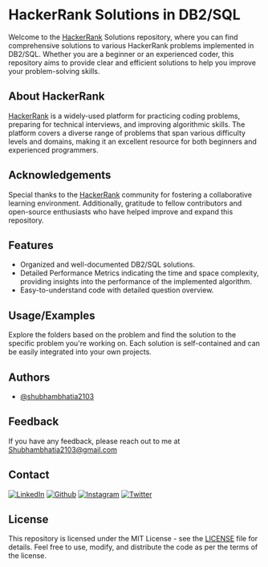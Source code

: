# HackerRank Solutions in DB2/SQL

Welcome to the [HackerRank](https://www.hackerrank.com/) Solutions repository, where you can find comprehensive solutions to various HackerRank problems implemented in DB2/SQL. Whether you are a beginner or an experienced coder, this repository aims to provide clear and efficient solutions to help you improve your problem-solving skills.

## About HackerRank

[HackerRank](https://www.hackerrank.com/) is a widely-used platform for practicing coding problems, preparing for technical interviews, and improving algorithmic skills. The platform covers a diverse range of problems that span various difficulty levels and domains, making it an excellent resource for both beginners and experienced programmers.

## Acknowledgements

Special thanks to the [HackerRank](https://www.hackerrank.com/) community for fostering a collaborative learning environment. Additionally, gratitude to fellow contributors and open-source enthusiasts who have helped improve and expand this repository.

## Features

- Organized and well-documented DB2/SQL solutions.
- Detailed Performance Metrics indicating the time and space complexity, providing insights into the performance of the implemented algorithm.
- Easy-to-understand code with detailed question overview.

## Usage/Examples

Explore the folders based on the problem and find the solution to the specific problem you're working on. Each solution is self-contained and can be easily integrated into your own projects.

## Authors

- [@shubhambhatia2103](https://www.linkedin.com/in/shubhambhatia2103/)

## Feedback

If you have any feedback, please reach out to me at Shubhambhatia2103@gmail.com

## Contact

[<img target="_blank" src="https://img.icons8.com/bubbles/100/000000/linkedin.png" title="LinkedIn">](https://www.linkedin.com/in/shubhambhatia2103/) [<img target="_blank" src="https://img.icons8.com/bubbles/100/000000/github.png" title="Github">](https://github.com/shubhambhatia2103) [<img target="_blank" src="https://img.icons8.com/bubbles/100/000000/instagram-new.png" title="Instagram">](https://instagram.com/6eingshubham) [<img target="_blank" src="https://img.icons8.com/bubbles/100/000000/twitter-squared.png" title="Twitter">](https://twitter.com/whoodattboyy)

## License

This repository is licensed under the MIT License - see the [LICENSE](https://github.com/shubhambhatia2103/hackerrank-db2-sql/blob/main/LICENSE) file for details. Feel free to use, modify, and distribute the code as per the terms of the license.

